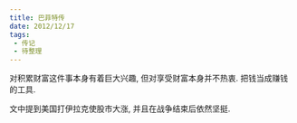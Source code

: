 ```yaml
---
title: 巴菲特传
date: 2012/12/17
tags:
 - 传记
 - 待整理
---
```


对积累财富这件事本身有着巨大兴趣, 但对享受财富本身并不热衷.
把钱当成赚钱的工具.

文中提到美国打伊拉克使股市大涨, 并且在战争结束后依然坚挺.